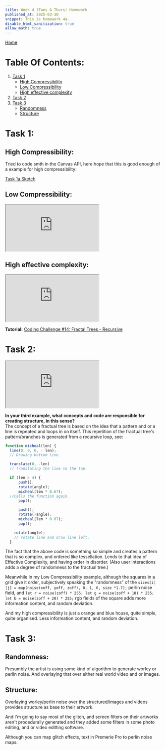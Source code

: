 ```yaml
---
title: Week 4 (Tues & Thurs) Homework
published_at: 2025-03-30
snippet: This is homework 4a.
disable_html_sanitization: true
allow_math: true
---
```


[Home](https://cclanchublo6.deno.dev/)

# Table Of Contents:

1. [Task 1](https://cclanchublo6.deno.dev/Eighth-blog-post#task-1)
   - [High Compressibility](https://cclanchublo6.deno.dev/Eighth-blog-post#high-compressibility)
   - [Low Compressibility](https://cclanchublo6.deno.dev/Eighth-blog-post#low-compressibility)
   - [High effective complexity](https://cclanchublo6.deno.dev/Eighth-blog-post#high-effective-complexity)
2. [Task 2](https://cclanchublo6.deno.dev/Eighth-blog-post#task-2)
3. [Task 3](https://cclanchublo6.deno.dev/Eighth-blog-post#task-3)
   - [Randomness](https://cclanchublo6.deno.dev/Eighth-blog-post#randomness)
   - [Structure](https://cclanchublo6.deno.dev/Eighth-blog-post#structure)

# Task 1:

## High Compressibility:

Tried to code smth in the Canvas API, here hope that this is good enough of a example for high compressibility:

[Task 1a Sketch](https://lanchu-thespiral-a-50-81ssb0cys6e1.deno.dev/ExperiementFiles/index2.html)

## Low Compressibility:

<iframe id="CocoMelon" src="https://editor.p5js.org/Lanchu2hen9/full/KVWP32eXI"></iframe>

<script type="module">

    const iframe  = document.getElementById (`CocoMelon`)
    iframe.width  = iframe.parentNode.scrollWidth
    iframe.height = iframe.width * 9 / 16 + 42

</script>

## High effective complexity:

<iframe id="Micheal" src="https://editor.p5js.org/Lanchu2hen9/full/mKAl3iqZt"></iframe>

<script type="module">

    const iframe  = document.getElementById (`Micheal`)
    iframe.width  = iframe.parentNode.scrollWidth
    iframe.height = iframe.width * 9 / 16 + 42

</script>

**Tutorial:** [Coding Challenge #14: Fractal Trees - Recursive](https://youtu.be/0jjeOYMjmDU?si=iOhXBEbY_KQAvfWw)

# Task 2:

<iframe id="Helen" src="https://editor.p5js.org/Lanchu2hen9/full/mKAl3iqZt"></iframe>

<script type="module">

    const iframe  = document.getElementById (`Helen`)
    iframe.width  = iframe.parentNode.scrollWidth
    iframe.height = iframe.width * 9 / 16 + 42

</script>

**In your third example, what concepts and code are responsible for creating structure, in this sense?**  
The concept of a fractual tree is based on the idea that a pattern and or a line is repeated and loops in on itself. This repetition of the fractual tree's pattern/branches is generated from a recursive loop, see:

```js
function micheal(len) {
  line(0, 0, 0, - len);
  // Drawing bottom line

  translate(0, -len)
  // translating the line to the top.

  if (len > 4) {
      push();
      rotate(angle);
      micheal(len * 0.67);
  //Calls the function again.
      pop();

      push();
      rotate(-angle);
      micheal(len * 0.67);
      pop();

    rotate(angle);
    // rotate line and draw line left.
  }
```

The fact that the above code is something so simple and creates a pattern that is so complex, and ordered like tessellation. Lends to that idea of Effective Complexity, and having order in disorder. (Also user interactions adds a degree of randomness to the fractual tree.)

Meanwhile in my Low Compressibility example, although the squares in a grid give it order, subjectively speaking the "randomness" of the `sizes[i][j] = map(noise(xoff, yoff, zoff), 0, 1, 0, size *1.7);` perlin noise field, and `let r = noise(zoff) * 255; let g = noise(zoff + 10) * 255; let b = noise(zoff + 20) * 255;` rgb fields of the square adds more information content, and random deviation.

And my high compressibility is just a orange and blue house, quite simple, quite organised. Less information content, and random deviation.

# Task 3:

## Randomness:

Presumbly the artist is using some kind of algorithm to generate worley or perlin noise. And overlaying that over either real world video and or images.

## Structure:

Overlaying worley/perlin noise over the structured/images and videos provides structure as base to their artwork.

And I'm going to say most of the glitch, and screen filters on their artworks aren't procedurally generated and they added some filters in some photo editing, and or video editting software.

Although you can map glitch effects, text in Premerie Pro to perlin noise maps.
